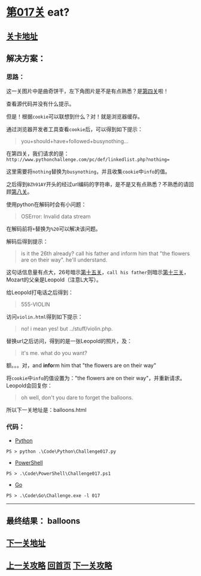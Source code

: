 # [第017关][1] eat?

## [关卡地址][1]

## 解决方案：

### 思路：

这一关图片中是曲奇饼干，左下角图片是不是有点熟悉？是[第四关][a]啦！

查看源代码并没有什么提示。

但是！根据`cookie`可以联想到什么？对！就是浏览器缓存。

通过浏览器开发者工具查看`cookie`后，可以得到如下提示：

>you+should+have+followed+busynothing...

在第四关，我们请求的是：`http://www.pythonchallenge.com/pc/def/linkedlist.php?nothing=`

这里需要将`nothing`替换为`busynothing`，并且收集`cookie`中`info`的值。

之后得到`BZh91AY`开头的经过url编码的字符串，是不是又有点熟悉？不熟悉的请回顾[第八关][b]。

使用python在解码时会有小问题：

>OSError: Invalid data stream

在解码前将`+`替换为`%20`可以解决该问题。

解码后得到提示：

>is it the 26th already? call his father and inform him that "the flowers are on their way". he'll understand.

这句话信息量有点大，26号暗示[第十五关][d]，`call his father`则暗示[第十三关][c]，Mozart的父亲是Leopold（注意L大写）。

给Leopold打电话之后得到：

>555-VIOLIN

访问`violin.html`得到如下提示：

>no! i mean yes! but ../stuff/violin.php. 

替换url之后访问，得到的是一张Leopold的照片，及：

>it's me. what do you want?

额。。。对，and **info**rm him that "the flowers are on their way"

将`cookie`中`info`的值设置为："the flowers are on their way"，并重新请求。Leopold会回复你：

>oh well, don't you dare to forget the balloons.

所以下一关地址是：balloons.html

### 代码：

* [Python][2]

```
PS > python .\Code\Python\Challenge017.py
```

* [PowerShell][3]

```
PS > .\Code\PowerShell\Challenge017.ps1
```

* [Go][4]

```
PS > .\Code\Go\Challenge.exe -l 017
```

---
## 最终结果： balloons

## [下一关地址][5]

## [上一关攻略][6] [回首页][7] [下一关攻略][8]

[1]: http://www.pythonchallenge.com/pc/return/romance.html
[2]: ../Code/Python/Challenge017.py "点我查看源码"
[3]: ../Code/PowerShell/Challenge017.ps1 "点我查看源码"
[4]: ../Code/Go/Challenge017.go "点我查看源码"
[5]: http://www.pythonchallenge.com/pc/return/balloons.html
[6]: ./Challenge016.md "上一关攻略"
[7]: ../README.md "回首页"
[8]: ./Challenge018.md "下一关攻略"

[a]: ./Challenge004.md "第四关攻略"
[b]: ./Challenge008.md "第八关攻略"
[c]: ./Challenge013.md "第十三关攻略"
[d]: ./Challenge015.md "第十五关攻略"
